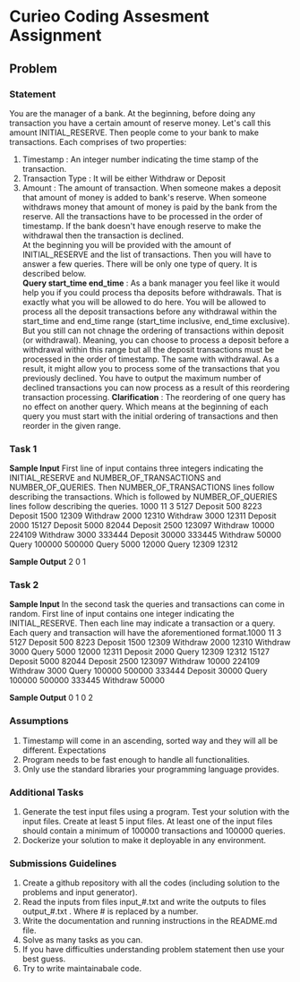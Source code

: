 # Curieo Coding Assesment Assignment
## Problem
### Statement
You are the manager of a bank. At the beginning, before doing any transaction you have a certain
amount of reserve money. Let's call this amount INITIAL_RESERVE. Then people come to your bank
to make transactions. Each comprises of two properties:
  1. Timestamp : An integer number indicating the time stamp of the transaction.
  2. Transaction Type : It will be either Withdraw or Deposit
  3. Amount : The amount of transaction.
When someone makes a deposit that amount of money is added to bank's reserve. When someone
withdraws money that amount of money is paid by the bank from the reserve. All the transactions
have to be processed in the order of timestamp. If the bank doesn't have enough reserve to make the
withdrawal then the transaction is declined.  
At the beginning you will be provided with the amount of INITIAL_RESERVE and the list of
transactions. Then you will have to answer a few queries. There will be only one type of query. It is
described below.  
**Query start_time end_time** : As a bank manager you feel like it would help you if you could
process tha deposits before withdrawals. That is exactly what you will be allowed to do here. You will
be allowed to process all the deposit transactions before any withdrawal within the start_time and
end_time range (start_time inclusive, end_time exclusive). But you still can not chnage the ordering of
transactions within deposit (or withdrawal). Meaning, you can choose to process a deposit before a
withdrawal within this range but all the deposit transactions must be processed in the order of
timestamp. The same with withdrawal.
As a result, it might allow you to process some of the transactions that you previously declined. You
have to output the maximum number of declined transactions you can now process as a result of this
reordering transaction processing.
**Clarification** : The reordering of one query has no effect on another query. Which means at the
beginning of each query you must start with the initial ordering of transactions and then reorder in the
given range.
### Task 1
**Sample Input**
First line of input contains three integers indicating the INITIAL_RESERVE and
NUMBER_OF_TRANSACTIONS and NUMBER_OF_QUERIES. Then NUMBER_OF_TRANSACTIONS
lines follow describing the transactions. Which is followed by NUMBER_OF_QUERIES lines follow
describing the queries.
1000 11 3
5127 Deposit 500
8223 Deposit 1500
12309 Withdraw 2000
12310 Withdraw 3000
12311 Deposit 2000
15127 Deposit 5000
82044 Deposit 2500
123097 Withdraw 10000
224109 Withdraw 3000
333444 Deposit 30000
333445 Withdraw 50000
Query 100000 500000
Query 5000 12000
Query 12309 12312

**Sample Output**
2
0
1 

### Task 2
**Sample Input**
In the second task the queries and transactions can come in random. First line of input contains one
integer indicating the INITIAL_RESERVE. Then each line may indicate a transaction or a query. Each
query and transaction will have the aforementioned format.1000 11 3
5127 Deposit 500
8223 Deposit 1500
12309 Withdraw 2000
12310 Withdraw 3000
Query 5000 12000
12311 Deposit 2000
Query 12309 12312
15127 Deposit 5000
82044 Deposit 2500
123097 Withdraw 10000
224109 Withdraw 3000
Query 100000 500000
333444 Deposit 30000
Query 100000 500000
333445 Withdraw 50000

**Sample Output**
0
1
0
2

### Assumptions
  1. Timestamp will come in an ascending, sorted way and they will all be different.
Expectations
  2. Program needs to be fast enough to handle all functionalities.
  3. Only use the standard libraries your programming language provides.

### Additional Tasks
  1. Generate the test input files using a program. Test your solution with the input files. Create at
least 5 input files. At least one of the input files should contain a minimum of 100000 transactions
and 100000 queries.
  2. Dockerize your solution to make it deployable in any environment.

### Submissions Guidelines
  1. Create a github repository with all the codes (including solution to the problems and input
generator).
  2. Read the inputs from files input_#.txt and write the outputs to files output_#.txt . Where #
is replaced by a number.
  3. Write the documentation and running instructions in the README.md file.
  4. Solve as many tasks as you can.
  5. If you have difficulties understanding problem statement then use your best guess.
  6. Try to write maintainabale code.

